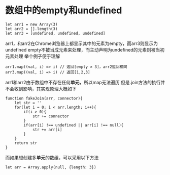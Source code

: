 # 数组中的empty和undefined
```
let arr1 = new Array(3)
let arr2 = [].length(3)
let arr3 = [undefined, undefined, undefined]
```
arr1，和arr2在Chrome浏览器上都显示其中的元素为empty，而arr3则显示为undefined
empty不被当成元素来处理，而主动声明为undefined的元素则被当初元素处理
举个例子便于理解
```
arr1.map((val, i) => i) // 返回[empty × 3]，arr2返回相同
arr3.map((val, i) => i) // 返回[1,2,3]
```
arr1和arr2由于数组中不存在任何**单元**，所以map无法遍历
但是.join方法的执行并不会收到影响，其实现原理大概如下
```
function fakeJoin(arr, connector){
    let str = ''
    for(let i = 0; i < arr.length; i++){
        if(i > 0){
            str += connector
        }
        if(arr[i] !== undefined || arr[i] !== null){
            str += arr[i]
        }
    }
    return str
}
```

而如果想创建多**单元**的数组，可以采用以下方法
```
let arr = Array.apply(null, {length: 3})
```

